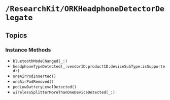 # ``/ResearchKit/ORKHeadphoneDetectorDelegate``

<!-- The content below this line is auto-generated and is redundant. You should either incorporate it into your content above this line or delete it. -->

## Topics

### Instance Methods

- ``bluetoothModeChanged(_:)``
- ``headphoneTypeDetected(_:vendorID:productID:deviceSubType:isSupported:)``
- ``oneAirPodInserted()``
- ``oneAirPodRemoved()``
- ``podLowBatteryLevelDetected()``
- ``wirelessSplitterMoreThanOneDeviceDetected(_:)``
